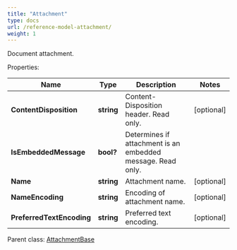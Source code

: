 ```yaml
---
title: "Attachment"
type: docs
url: /reference-model-attachment/
weight: 1
---
```

Document attachment.             

Properties:

Name | Type | Description | Notes
---- | ---- | ----------- | -----
**ContentDisposition** | **string** | Content-Disposition header. Read only.              | [optional] 
**IsEmbeddedMessage** | **bool?** | Determines if attachment is an embedded message. Read only.              | 
**Name** | **string** | Attachment name.              | [optional] 
**NameEncoding** | **string** | Encoding of attachment name.              | [optional] 
**PreferredTextEncoding** | **string** | Preferred text encoding.              | [optional] 

Parent class: [AttachmentBase](/email/reference-model-attachment-base/)

